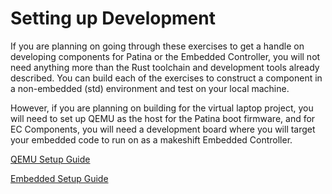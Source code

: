 # Setting up Development

If you are planning on going through these exercises to get a handle on developing components for Patina or the Embedded Controller, you will not need anything more than the Rust toolchain and development tools already described.  You can
build each of the exercises to construct a component in a non-embedded (std) environment and test on your local machine.

However, if you are planning on building for the virtual laptop project, you will need to set up QEMU as the host for the Patina boot firmware, and for EC Components, you will need a development board where you will target your embedded code to run on as a makeshift Embedded Controller.

[QEMU Setup Guide](./qemu/qemu_setup_guide.md)

[Embedded Setup Guide](...)



